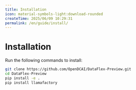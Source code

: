 ```yaml
---
title: Installation
icon: material-symbols-light:download-rounded
createTime: 2025/06/09 10:29:31
permalink: /en/guide/install/
---
```

# Installation

Run the following commands to install:

```bash
git clone https://github.com/OpenDCAI/DataFlex-Preview.git
cd DataFlex-Preview
pip install -e .
pip install llamafactory
```
